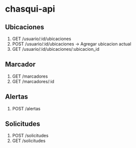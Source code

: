 # chasqui-api

## Ubicaciones

1. GET  /usuario/:id/ubicaciones
2. POST /usuario/:id/ubicaciones -> Agregar ubicacion actual
3. GET  /usuario/:id/ubicaciones/:ubicacion_id

## Marcador

1. GET  /marcadores
2. GET  /marcadores/:id

## Alertas

1. POST /alertas

## Solicitudes

1. POST /solicitudes
2. GET /solicitudes
